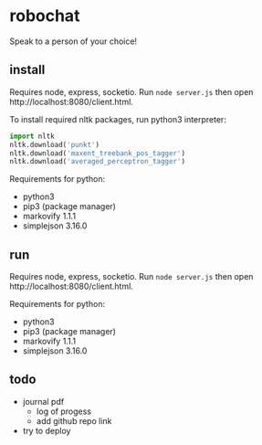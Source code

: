 # robochat

Speak to a person of your choice!

## install

Requires node, express, socketio. Run `node server.js` then open http://localhost:8080/client.html.

To install required nltk packages, run python3 interpreter:

```python
import nltk
nltk.download('punkt')
nltk.download('maxent_treebank_pos_tagger')
nltk.download('averaged_perceptron_tagger')
```


Requirements for python:
- python3
- pip3 (package manager)
- markovify 1.1.1
- simplejson 3.16.0


## run

Requires node, express, socketio. Run `node server.js` then open http://localhost:8080/client.html.

Requirements for python:
- python3
- pip3 (package manager)
- markovify 1.1.1
- simplejson 3.16.0


## todo

- journal pdf
  - log of progess
  - add github repo link
- try to deploy
